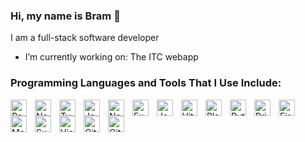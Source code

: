 ### Hi, my name is Bram 👋

I am a full-stack software developer

-  I’m currently working on: The ITC webapp

### Programming Languages and Tools That I Use Include:

[<img align="left" alt="React" width="26px" src="https://cdn.jsdelivr.net/gh/devicons/devicon/icons/react/react-original.svg" style="padding-right:10px;" />](https://reactjs.org/ "React")
[<img align="left" alt="Next" width="26px" src="https://cdn.jsdelivr.net/gh/devicons/devicon/icons/nextjs/nextjs-original.svg" style="padding-right:10px;" />](https://nextjs.org/ "NextJS")
[<img align="left" alt="Typescript" width="26px" src="https://cdn.jsdelivr.net/gh/devicons/devicon/icons/typescript/typescript-original.svg" style="padding-right:10px;" />](https://www.typescriptlang.org/ "Typescript")
[<img align="left" alt="JavaScript" width="26px" src="https://cdn.jsdelivr.net/gh/devicons/devicon/icons/javascript/javascript-original.svg" style="padding-right:10px;" />](https://www.javascript.com/ "Javascript")
[<img align="left" alt="Node.js" width="26px" src="https://cdn.jsdelivr.net/gh/devicons/devicon/icons/nodejs/nodejs-original.svg" style="padding-right:10px;" />](https://nodejs.org/en/ "NodeJS")
[<img align="left" alt="Express" width="26px" src="https://cdn.jsdelivr.net/gh/devicons/devicon/icons/express/express-original.svg" style="padding-right:10px;" />](https://nodejs.org/en/ "Express")
[<img align="left" alt="Jest" width="26px" src="https://cdn.jsdelivr.net/gh/devicons/devicon/icons/jest/jest-original.svg" style="padding-right:10px;" />](https://jestjs.io/ "Jest")
[<img align="left" alt="Vitest" width="26px" src="https://cdn.jsdelivr.net/gh/devicons/devicon/icons/vitest/vitest-original.svg" style="padding-right:10px;" />](https://vitest.dev/ "Vitest")
[<img align="left" alt="Playwright" width="26px" src="https://cdn.jsdelivr.net/gh/devicons/devicon/icons/playwright/playwright-original.svg" style="padding-right:10px;" />](https://playwright.dev/ "PlayWright")
[<img align="left" alt="Python" width="26px" src="https://cdn.jsdelivr.net/gh/devicons/devicon/icons/python/python-original.svg" style="padding-right:10px;" />](https://www.python.org/ "Python")
[<img align="left" alt="Prisma" width="26px" src="https://cdn.jsdelivr.net/gh/devicons/devicon/icons/prisma/prisma-original.svg" style="padding-right:10px;" />](https://https://www.prisma.io/ "Prisma")
[<img align="left" alt="Firebase" width="26px" src="https://cdn.jsdelivr.net/gh/devicons/devicon/icons/firebase/firebase-original.svg" style="padding-right:10px;" />](https://firebase.google.com/ "Firebase")
[<img align="left" alt="MongoDB" width="26px" src="https://cdn.jsdelivr.net/gh/devicons/devicon/icons/mongodb/mongodb-original.svg" style="padding-right:10px;" />](https://www.mongodb.com/ "MongoDB")
[<img align="left" alt="Supabase" width="26px" src="https://cdn.jsdelivr.net/gh/devicons/devicon/icons/supabase/supabase-original.svg" style="padding-right:10px;" />](https://https://supabase.com/ "Supabase")
[<img align="left" alt="Visual Studio Code" width="26px" src="https://cdn.jsdelivr.net/gh/devicons/devicon/icons/vscode/vscode-original.svg" style="padding-right:10px;" />](https://code.visualstudio.com/ "Visual Studio Code")
[<img align="left" alt="Git" width="26px" src="https://cdn.jsdelivr.net/gh/devicons/devicon/icons/git/git-original.svg" style="padding-right:10px;" />](https://git-scm.com/ "Git")
[<img align="left" alt="GitHub" width="26px" src="https://user-images.githubusercontent.com/3369400/139448065-39a229ba-4b06-434b-bc67-616e2ed80c8f.png" style="padding-right:10px;"/>](https://github.com/ "Github")
<br />
